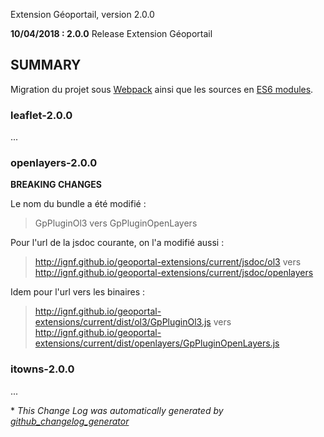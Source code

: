 Extension Géoportail, version 2.0.0

**10/04/2018 : 2.0.0** Release Extension Géoportail

## SUMMARY

Migration du projet sous [Webpack](http://webpack.github.io/) ainsi que les sources en [ES6 modules](http://exploringjs.com/es6/ch_modules.html).

### leaflet-2.0.0

...

### openlayers-2.0.0

**BREAKING CHANGES**

Le nom du bundle a été modifié :
> GpPluginOl3 vers GpPluginOpenLayers

Pour l'url de la jsdoc courante, on l'a modifié aussi :
> http://ignf.github.io/geoportal-extensions/current/jsdoc/ol3 vers http://ignf.github.io/geoportal-extensions/current/jsdoc/openlayers

Idem pour l'url vers les binaires :
> http://ignf.github.io/geoportal-extensions/current/dist/ol3/GpPluginOl3.js vers http://ignf.github.io/geoportal-extensions/current/dist/openlayers/GpPluginOpenLayers.js

### itowns-2.0.0

...

\* *This Change Log was automatically generated by [github_changelog_generator](https://github.com/skywinder/Github-Changelog-Generator)*
